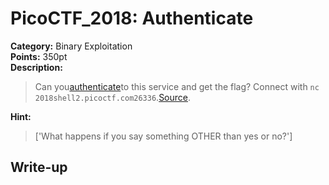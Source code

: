 <!-- This markdown file is writeup template. -->

# PicoCTF_2018:  Authenticate

**Category:** Binary Exploitation  
**Points:** 350pt  
**Description:**

> Can you[authenticate](//2018shell2.picoctf.com/static/0d2b632a56e821f0030f2b382492cc94/auth)to this service and get the flag? Connect with `nc 2018shell2.picoctf.com26336`.[Source](//2018shell2.picoctf.com/static/0d2b632a56e821f0030f2b382492cc94/auth.c).

**Hint:**

> ['What happens if you say something OTHER than yes or no?']

## Write-up